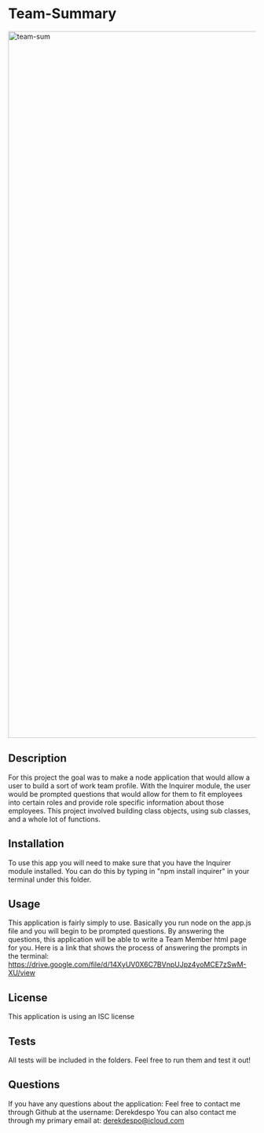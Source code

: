 # Team-Summary

<img width="1440" alt="team-sum" src="https://user-images.githubusercontent.com/65831812/87114787-76cb8900-c23f-11ea-8178-42bfe429b7b5.png">

## Description
For this project the goal was to make a node application that would allow a user to build a sort of work team profile. With the Inquirer module, the user would be prompted questions that would allow for them to fit employees into certain roles and provide role specific information about those employees. This project involved building class objects, using sub classes, and a whole lot of functions.

## Installation
To use this app you will need to make sure that you have the Inquirer module installed. You can do this by typing in "npm install inquirer" in your terminal under this folder.

## Usage 
This application is fairly simply to use. Basically you run node on the app.js file and you will begin to be prompted questions. By answering the questions, this application will be able to write a Team Member html page for you.
Here is a link that shows the process of answering the prompts in the terminal: https://drive.google.com/file/d/14XyUV0X6C7BVnpUJpz4yoMCE7zSwM-XU/view

## License
This application is using an ISC license

## Tests
All tests will be included in the folders. Feel free to run them and test it out!

## Questions
If you have any questions about the application:
Feel free to contact me through Github at the username: Derekdespo
You can also contact me through my primary email at: derekdespo@icloud.com
